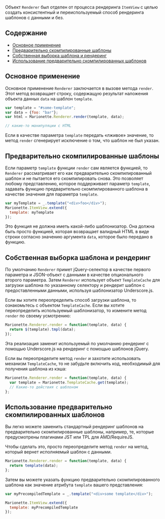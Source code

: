 Объект `Renderer` был отделен от процесса рендеринга `ItemView` с целью создать консистентный и переиспользуемый 
способ рендеринга шаблонов с данными и без.

## Содержание

* [Основное применение](#basic-usage)
* [Предварительно скомпилированные шаблоны](#pre-compiled-templates)
* [Собственная выборка шаблона и рендеринг](#custom-template-selection-and-rendering)
* [Использование предварительно скомпилированных шаблонов](#using-pre-compiled-templates)

## Основное применение

Основное применение `Renderer` заключается в вызове метода `render`. Этот метод возвращает строку, содержащую результат 
наложения объекта данных `data` на шаблон `template`.

```js
var template = "#some-template";
var data = {foo: "bar"};
var html = Marionette.Renderer.render(template, data);

// какие-то манипуляции с HTML
```

Если в качестве параметра `template` передать &laquo;лживое&raquo; значение, то метод `render` сгенерирует исключение о том, что шаблон не был указан.

## Предварительно скомпилированные шаблоны

Если параметр `template` функции `render` сам является функцией, то `Renderer` рассматривает его как предварительно скомпилированный
шаблон и не пытается его скомпилировать снова. Это позволяет любому представлению, которое поддерживает параметр `template`, задавать 
функцию предварительно скомпилированного шаблона в качестве значения для параметра `template`.

```js
var myTemplate = _.template("<div>foo</div>");
Marionette.ItemView.extend({
  template: myTemplate
});
```

Это функция не должна иметь какой-либо шаблонизатор. Она должна быть просто функцией, которая возвращает валидный HTML в виде строки
согласно значению аргумента `data`, которое было передано в функцию.

## Собственная выборка шаблона и рендеринг

По умолчанию `Renderer` примет jQuery-селектор в качестве первого параметра и JSON-объект с данными в качестве опционального 
второго параметра. Затем `Renderer` использует объект `TemplateCache` для загрузки шаблона по указанному селектору и 
рендерит шаблон с предоставленными данными, используя шаблонизатор Underscore.js.

Если вы хотите переопределить способ загрузки шаблона, то ознакомьтесь с объектом `TemplateCache`. Если вы хотите 
переопределить используемый шаблонизатор, то измените метод `render` по своему усмотрению:

```js
Marionette.Renderer.render = function(template, data) {
  return $(template).tmpl(data);
});
```

Эта реализация заменит используемый по умолчанию рендеринг с помощью Underscore.js 
на рендеринг с помощью шаблонов jQuery.

Если вы переопределите метод `render` и захотите использовать механизм `TemplateCache`, то не забудьте включить код, 
необходимый для получения шаблона из кэша: 

```js
Marionette.Renderer.render = function(template, data) {
  var template = Marionette.TemplateCache.get(template);
  // Какие-то действия с шаблоном
};
```

## Использование предварительно скомпилированных шаблонов

Вы легко можете заменить стандартный рендеринг шаблонов на предварительно скомпилированные шаблоны, 
например, те, которые предусмотрены плагинами JST или TPL для AMD/RequireJS.

Чтобы сделать это, просто переопределите метод `render` на метод, который вернет исполняемый шаблон с данными.

```js
Marionette.Renderer.render = function(template, data) {
  return template(data);
};
```

Затем вы можете указать функцию предварительно скомпилированного шаблона как значение атрибута `template` вашего 
представления:

```js
var myPrecompiledTemplate = _.template("<div>some template</div>");

Marionette.ItemView.extend({
  template: myPrecompiledTemplate
});
```